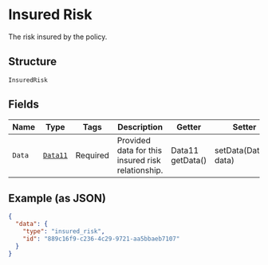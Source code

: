 
# Insured Risk

The risk insured by the policy.

## Structure

`InsuredRisk`

## Fields

| Name | Type | Tags | Description | Getter | Setter |
|  --- | --- | --- | --- | --- | --- |
| `Data` | [`Data11`](../../doc/models/data-11.md) | Required | Provided data for this insured risk relationship. | Data11 getData() | setData(Data11 data) |

## Example (as JSON)

```json
{
  "data": {
    "type": "insured_risk",
    "id": "889c16f9-c236-4c29-9721-aa5bbaeb7107"
  }
}
```


